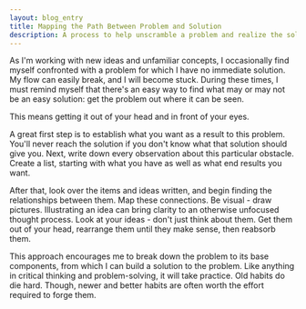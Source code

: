 ```yaml
---
layout: blog_entry
title: Mapping the Path Between Problem and Solution
description: A process to help unscramble a problem and realize the solution
---
```

As I'm working with new ideas and unfamiliar concepts, I occasionally find myself confronted with a problem for which I have no immediate solution. My flow can easily break, and I will become stuck. During these times, I must remind myself that there's an easy way to find what may or may not be an easy solution: get the problem out where it can be seen.

This means getting it out of your head and in front of your eyes.

A great first step is to establish what you want as a result to this problem. You'll never reach the solution if you don't know what that solution should give you. Next, write down every observation about this particular obstacle. Create a list, starting with what you have as well as what end results you want.

After that, look over the items and ideas written, and begin finding the relationships between them. Map these connections. Be visual - draw pictures. Illustrating an idea can bring clarity to an otherwise unfocused thought process. Look at your ideas - don't just think about them. Get them out of your head, rearrange them until they make sense, then reabsorb them.

This approach encourages me to break down the problem to its base components, from which I can build a solution to the problem. Like anything in critical thinking and problem-solving, it will take practice. Old habits do die hard. Though, newer and better habits are often worth the effort required to forge them.
